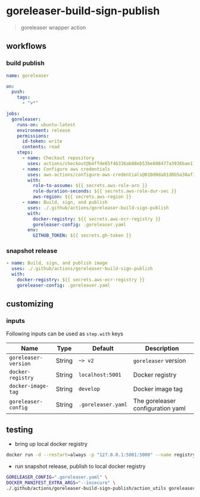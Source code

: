 # goreleaser-build-sign-publish

> goreleaser wrapper action

## workflows

### build publish

```yaml
name: goreleaser

on:
  push:
    tags:
      - "v*"

jobs:
  goreleaser:
    runs-on: ubuntu-latest
    environment: release
    permissions:
      id-token: write
      contents: read
    steps:
      - name: Checkout repository
        uses: actions/checkout@b4ffde65f46336ab88eb53be808477a3936bae11 # v4.1.1
      - name: Configure aws credentials
        uses: aws-actions/configure-aws-credentials@010d0da01d0b5a38af31e9c3470dbfdabdecca3a # v4.0.1
        with:
          role-to-assume: ${{ secrets.aws-role-arn }}
          role-duration-seconds: ${{ secrets.aws-role-dur-sec }}
          aws-region: ${{ secrets.aws-region }}
      - name: Build, sign, and publish
        uses: ./.github/actions/goreleaser-build-sign-publish
        with:
          docker-registry: ${{ secrets.aws-ecr-registry }}
          goreleaser-config: .goreleaser.yaml
        env:
          GITHUB_TOKEN: ${{ secrets.gh-token }}
```

### snapshot release

```yaml
- name: Build, sign, and publish image
  uses: ./.github/actions/goreleaser-build-sign-publish
  with:
    docker-registry: ${{ secrets.aws-ecr-registry }}
    goreleaser-config: .goreleaser.yaml
```

## customizing

### inputs

Following inputs can be used as `step.with` keys

| Name                         | Type   | Default            | Description                                                             |
| ---------------------------- | ------ | ------------------ | ----------------------------------------------------------------------- |
| `goreleaser-version`         | String | `~> v2`            | `goreleaser` version                                                    |
| `docker-registry`            | String | `localhost:5001`   | Docker registry                                                         |
| `docker-image-tag`           | String | `develop`          | Docker image tag                                                        |
| `goreleaser-config`          | String | `.goreleaser.yaml` | The goreleaser configuration yaml                                       |

## testing

- bring up local docker registry

```sh
docker run -d --restart=always -p "127.0.0.1:5001:5000" --name registry registry:2
```

- run snapshot release, publish to local docker registry

```sh
GORELEASER_CONFIG=".goreleaser.yaml" \
DOCKER_MANIFEST_EXTRA_ARGS="--insecure" \
./.github/actions/goreleaser-build-sign-publish/action_utils goreleaser_release
```
